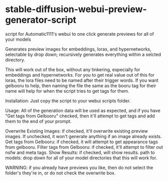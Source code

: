 # stable-diffusion-webui-preview-generator-script
script for Automatic1111's webui to one click generate previews for all of your models

Generates preview images for embeddings, loras, and hypernetworks, selectable by drop down; recursively generates everything within a selcted directory.

This will work out of the box, without any tinkering, especially for embeddings and hypernetworks. For you to get real value out of this for loras, the lora files need to be named after their trigger words. If you want gelbooru to help, then naming the file the same as the booru tag for their name will help for when the script tries to get tags for them.

Installation: Just copy the script to your webui scripts folder.

Usage:
All of the generation data will be used as expected, and if you have "Get tags from Gelbooru" checked, then it'll attempt to get tags and add them to the end of your prompt.

Overwrite Existing Images: if checked, it'll overwrite existing preview images. If unchecked, it won't generate anything if an image already exists.
Get tags from Gelbooru: if checked, it will attempt to get appearance tags from gelbooru.
Filter tags from Gelbooru: if checked, it'll attempt to filter out nsfw and meta tags.
Show Results: if checked, will show results.
path to models: drop down for all of your model directories that this will work for.

WARNING: if you already have previews you like, then do not select the folder's they're in, or do not check the overwrite box.
